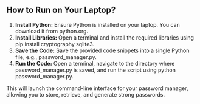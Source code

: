 ## How to Run on Your Laptop?
1. **Install Python:** Ensure Python is installed on your laptop. You can download it from python.org.
2. **Install Libraries:** Open a terminal and install the required libraries using pip install cryptography sqlite3.
3. **Save the Code:** Save the provided code snippets into a single Python file, e.g., password_manager.py.
4. **Run the Code:** Open a terminal, navigate to the directory where password_manager.py is saved, and run the script using python password_manager.py.
<p>This will launch the command-line interface for your password manager, allowing you to store, retrieve, and generate strong passwords.</p>
